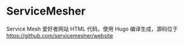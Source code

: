 # ServiceMesher

Service Mesh 爱好者网站 HTML 代码，使用 Hugo 编译生成，源码位于 https://github.com/servicemesher/website